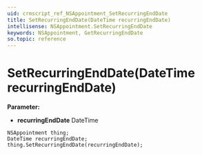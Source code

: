 ```yaml
---
uid: crmscript_ref_NSAppointment_SetRecurringEndDate
title: SetRecurringEndDate(DateTime recurringEndDate)
intellisense: NSAppointment.SetRecurringEndDate
keywords: NSAppointment, GetRecurringEndDate
so.topic: reference
---
```


# SetRecurringEndDate(DateTime recurringEndDate)

**Parameter:** 
 - **recurringEndDate** DateTime

```crmscript
NSAppointment thing;
DateTime recurringEndDate;
thing.SetRecurringEndDate(recurringEndDate);
```

